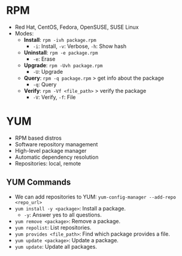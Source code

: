 # RPM

- Red Hat, CentOS, Fedora, OpenSUSE, SUSE Linux
- Modes:
  - **Install**: `rpm -ivh package.rpm`
    - `-i`: Install, `-v`: Verbose, `-h`: Show hash
  - **Uninstall**: `rpm -e package.rpm`
    - `-e`: Erase
  - **Upgrade**: `rpm -Uvh package.rpm`
    - `-U`: Upgrade
  - **Query**: `rpm -q package.rpm` > get info about the package
    - `-q`: Query
  - **Verify**: `rpm -Vf <file_path>` > verify the package
    - `-V`: Verify, `-f`: File

# YUM

- RPM based distros
- Software repository management
- High-level package manager
- Automatic dependency resolution
- Repositories: local, remote

## YUM Commands

- We can add repositories to YUM: `yum-config-manager --add-repo <repo_url>`
- `yum install -y <package>`: Install a package.
  - `-y`: Answer yes to all questions.
- `yum remove <package>`: Remove a package.
- `yum repolist`: List repositories.
- `yum provides <file_path>`: Find which package provides a file.
- `yum update <package>`: Update a package.
- `yum update`: Update all packages.

